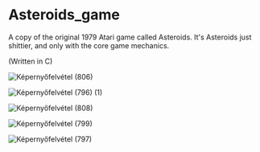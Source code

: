 # Asteroids_game
A copy of the original 1979 Atari game called Asteroids. It's Asteroids just shittier, and only with the core game mechanics.

(Written in C)

![Képernyőfelvétel (806)](https://user-images.githubusercontent.com/71033576/206851367-bd9c0cdd-8d06-4598-bb66-15c66b4dfbe6.png)

![Képernyőfelvétel (796) (1)](https://user-images.githubusercontent.com/71033576/206851388-d9167c37-7a5a-47e4-9a41-e5b78bd5a203.png)

![Képernyőfelvétel (808)](https://user-images.githubusercontent.com/71033576/206851484-1eb580b8-737b-4450-a99c-c43378b9e19f.png)

![Képernyőfelvétel (799)](https://user-images.githubusercontent.com/71033576/206851436-705566b6-6941-4b6c-9830-e9aa9529b0a6.png)

![Képernyőfelvétel (797)](https://user-images.githubusercontent.com/71033576/206851384-47d8e880-cce0-4432-bf66-cd1b54af26dd.png)

